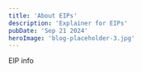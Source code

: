 ```yaml
---
title: 'About EIPs'
description: 'Explainer for EIPs'
pubDate: 'Sep 21 2024'
heroImage: 'blog-placeholder-3.jpg'
---
```

EIP info